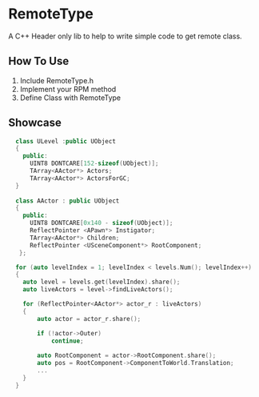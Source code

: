 # RemoteType
A C++ Header only lib to help to write simple code to get remote class.

## How To Use
1. Include RemoteType.h
2. Implement your RPM method
3. Define Class with RemoteType

## Showcase
```C++
  class ULevel :public UObject
  {
    public:
      UINT8 DONTCARE[152-sizeof(UObject)];
      TArray<AActor*> Actors;
      TArray<AActor*> ActorsForGC;
  }
  
  class AActor : public UObject
  {
    public:
      UINT8 DONTCARE[0x140 - sizeof(UObject)];
      ReflectPointer <APawn*> Instigator;
      TArray<AActor*> Children;
      ReflectPointer <USceneComponent*> RootComponent;
   };
```

```C++
  for (auto levelIndex = 1; levelIndex < levels.Num(); levelIndex++)
  {
  	auto level = levels.get(levelIndex).share();
  	auto liveActors = level->findLiveActors();

  	for (ReflectPointer<AActor*> actor_r : liveActors)
  	{
  		auto actor = actor_r.share();

  		if (!actor->Outer)
  			continue;
  			
  		auto RootComponent = actor->RootComponent.share();
  		auto pos = RootComponent->ComponentToWorld.Translation;
  		...
  	}
  }
```
